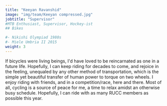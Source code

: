 ```yaml
---
title: "Keeyan Ravanshid"
image: "img/team/Keeyan compressed.jpg"
jobtitle: "Supervisor"
#MTB Enthusiast, Supervisor, Hockey-ist
## Bikes

#- Nikishi Olympiad 1980s
#- Miele Umbria II 2015
weight: 3
---
```


If bicycles were living beings, I'd have loved to be reincarnated as one in a 
future life. Hopefully, I can keep riding for decades to come, and rejoice in 
the feeling, unequaled by any other method of transportation, which is the 
simple yet beautiful transfer of human power to torque on two wheels. I enjoy 
riding with friends, and in a competition/race, here and there. Most of all, 
cycling is a source of peace for me, a time to relax amidst an otherwise busy 
schedule. Hopefully, I can ride with as many RUCC members as possible this year.


